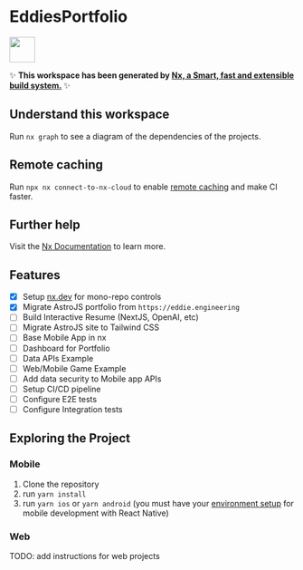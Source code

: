 # EddiesPortfolio

<a alt="Nx logo" href="https://nx.dev" target="_blank" rel="noreferrer"><img src="https://raw.githubusercontent.com/nrwl/nx/master/images/nx-logo.png" width="45"></a>

✨ **This workspace has been generated by [Nx, a Smart, fast and extensible build system.](https://nx.dev)** ✨

## Understand this workspace

Run `nx graph` to see a diagram of the dependencies of the projects.

## Remote caching

Run `npx nx connect-to-nx-cloud` to enable [remote caching](https://nx.app) and make CI faster.

## Further help

Visit the [Nx Documentation](https://nx.dev) to learn more.

## Features

- [x] Setup [nx.dev](https://nx.dev) for mono-repo controls
- [x] Migrate AstroJS portfolio from `https://eddie.engineering`
- [ ] Build Interactive Resume (NextJS, OpenAI, etc)
- [ ] Migrate AstroJS site to Tailwind CSS
- [ ] Base Mobile App in nx
- [ ] Dashboard for Portfolio
- [ ] Data APIs Example
- [ ] Web/Mobile Game Example
- [ ] Add data security to Mobile app APIs
- [ ] Setup CI/CD pipeline
- [ ] Configure E2E tests
- [ ] Configure Integration tests

## Exploring the Project

### Mobile

1. Clone the repository
2. run `yarn install`
3. run `yarn ios` or `yarn android` (you must have your [environment setup](https://reactnative.dev/docs/environment-setup) for mobile development with React Native)

### Web

TODO: add instructions for web projects
